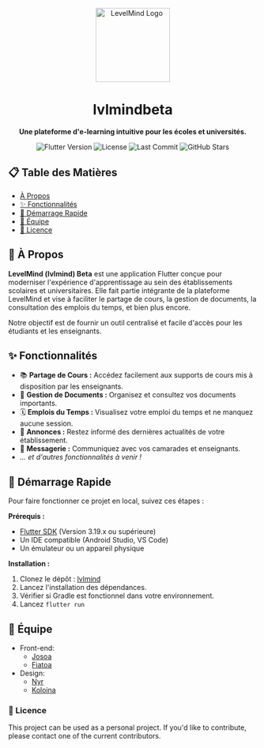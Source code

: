 <p align="center">
  <img src="https://github.com/josoavj/lvlmindapp/assets/76913187/5dda5a6a-5e5d-41e6-a818-17b853a7957f" alt="LevelMind Logo" width="150"/>
</p>

<h1 align="center">lvlmindbeta</h1>

<p align="center">
  <strong>Une plateforme d'e-learning intuitive pour les écoles et universités.</strong>
</p>

<p align="center">
  <!-- Badges -->
  <img src="https://img.shields.io/badge/Flutter-%3E%3D3.0.0-blue" alt="Flutter Version">
  <img src="https://img.shields.io/badge/license-MIT-green" alt="License">
  <img src="https://img.shields.io/github/last-commit/josoavj/lvlmindapp" alt="Last Commit">
  <img src="https://img.shields.io/github/stars/josoavj/lvlmindapp?style=social" alt="GitHub Stars">
</p>
 
## 📋 Table des Matières

- [À Propos](#-à-propos)
- [✨ Fonctionnalités](#-fonctionnalités)
- [🚀 Démarrage Rapide](#-démarrage-rapide)
- [👥 Équipe](#-équipe)
- [📜 Licence](#-licence)

## 📖 À Propos

**LevelMind (lvlmind) Beta** est une application Flutter conçue pour moderniser l'expérience d'apprentissage au sein des établissements scolaires et universitaires. Elle fait partie intégrante de la plateforme LevelMind et vise à faciliter le partage de cours, la gestion de documents, la consultation des emplois du temps, et bien plus encore.

Notre objectif est de fournir un outil centralisé et facile d'accès pour les étudiants et les enseignants.

## ✨ Fonctionnalités

*   📚 **Partage de Cours :** Accédez facilement aux supports de cours mis à disposition par les enseignants.
*   📄 **Gestion de Documents :** Organisez et consultez vos documents importants.
*   🗓️ **Emplois du Temps :** Visualisez votre emploi du temps et ne manquez aucune session.
*   📢 **Annonces :** Restez informé des dernières actualités de votre établissement.
*   💬 **Messagerie :** Communiquez avec vos camarades et enseignants.
*   *... et d'autres fonctionnalités à venir !*


## 🚀 Démarrage Rapide

Pour faire fonctionner ce projet en local, suivez ces étapes :

**Prérequis :**

*   [Flutter SDK](https://flutter.dev/docs/get-started/install) (Version 3.19.x ou supérieure)
*   Un IDE compatible (Android Studio, VS Code)
*   Un émulateur ou un appareil physique

**Installation :**

1.  Clonez le dépôt :  [lvlmind](https://github.com/TahianSylvain/teamEsiia3)
2.  Lancez l'installation des dépendances.
3.  Vérifier si Gradle est fonctionnel dans votre environnement.
4.  Lancez `flutter run`


## 👥 Équipe

- Front-end:
  - [Josoa](https://github.com/josoavj)
  - [Fiatoa](https://github.com/foulburst)
- Design:
  - [Nyr](https://github.com/Manamahefa)
  - [Koloina](https://github.com/koulienathalie) 

### 📃 Licence


This project can be used as a personal project. If you'd like to contribute, please contact one of the current contributors.

